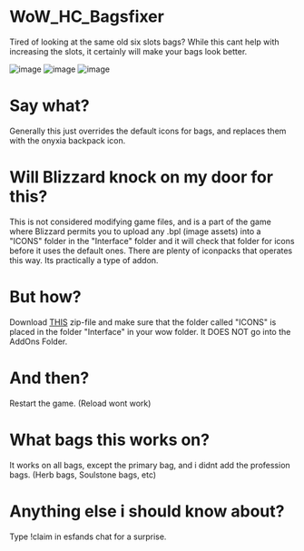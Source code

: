 # WoW_HC_Bagsfixer
Tired of looking at the same old six slots bags? While this cant help with increasing the slots, it certainly will make your bags look better.

![image](https://github.com/Spillmaker/WoW_HC_Bagsfixer/assets/696120/d433e234-b55d-4d98-aba7-b2d2bcec6340)
![image](https://github.com/Spillmaker/WoW_HC_Bagsfixer/assets/696120/505779bf-8700-4481-b743-360ffef36852)
![image](https://github.com/Spillmaker/WoW_HC_Bagsfixer/assets/696120/eb8358fc-64ce-4c29-abf0-c878f24a54a1)



# Say what?
Generally this just overrides the default icons for bags, and replaces them with the onyxia backpack icon.

# Will Blizzard knock on my door for this?
This is not considered modifying game files, and is a part of the game where Blizzard permits you to upload any .bpl (image assets) into a "ICONS" folder in the "Interface" folder and it will check that folder for icons before it uses the default ones. There are plenty of iconpacks that operates this way. Its practically a type of addon.

# But how?
Download [THIS](https://github.com/Spillmaker/WoW_HC_Bagsfixer/releases/download/1.0.0/WoW-HC_Bagsfixer.zip) zip-file and make sure that the folder called "ICONS" is placed in the folder "Interface" in your wow folder. It DOES NOT go into the AddOns Folder.

# And then?
Restart the game. (Reload wont work)

# What bags this works on?
It works on all bags, except the primary bag, and i didnt add the profession bags. (Herb bags, Soulstone bags, etc)

# Anything else i should know about?
Type !claim in esfands chat for a surprise.
